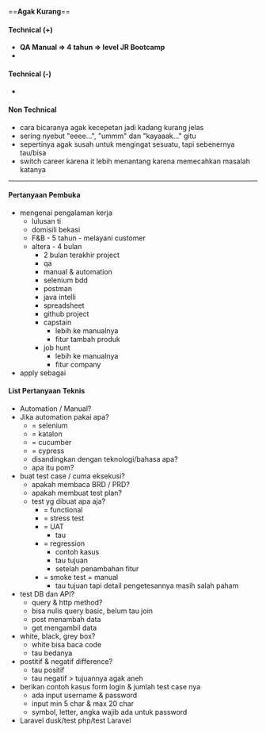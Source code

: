 ==**Agak Kurang**==

#### Technical (+) 

- **QA Manual => 4 tahun => level JR Bootcamp**  
- 

#### Technical (-)  

- 

#### Non Technical  

- cara bicaranya agak kecepetan jadi kadang kurang jelas
- sering nyebut "eeee...", "ummm" dan "kayaaak..." gitu
- sepertinya agak susah untuk mengingat sesuatu, tapi sebenernya tau/bisa
- switch career karena it lebih menantang karena memecahkan masalah katanya

---

#### Pertanyaan Pembuka

- mengenai pengalaman kerja  
	- lulusan ti
	- domisili bekasi
	- F&B - 5 tahun - melayani customer
	- altera - 4 bulan
		- 2 bulan terakhir project
		- qa
		- manual & automation
		- selenium bdd
		- postman
		- java intelli
		- spreadsheet
		- github project
		- capstain
			- lebih ke manualnya
			- fitur tambah produk
		- job hunt
			- lebih ke manualnya
			- fitur company
- apply sebagai


#### List Pertanyaan Teknis

- Automation / Manual?  
- Jika automation pakai apa?
	- = selenium
	- = katalon
	- = cucumber
	- = cypress
	- disandingkan dengan teknologi/bahasa apa?
	- apa itu pom?
- buat test case / cuma eksekusi?
	- apakah membaca BRD / PRD?
	- apakah membuat test plan?
	- test yg dibuat apa aja?
		- = functional
		- = stress test
		- = UAT
			- tau
		- = regression
			- contoh kasus
			- tau tujuan
			- setelah penambahan fitur
		- = smoke test = manual
			- tau tujuan tapi detail pengetesannya masih salah paham
- test DB dan API?
	- query & http method?
	- bisa nulis query basic, belum tau join
	- post menambah data
	- get mengambil data
- white, black, grey box?
	- white bisa baca code
	- tau bedanya
- postitif & negatif difference?
	- tau positif
	- tau negatif > tujuannya agak aneh
- berikan contoh kasus form login & jumlah test case nya
	- ada input username & password
	- input min 5 char & max 20 char
	- symbol, letter, angka wajib ada untuk password
- Laravel dusk/test php/test Laravel